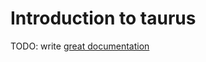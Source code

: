 # Introduction to taurus

TODO: write [great documentation](http://jacobian.org/writing/great-documentation/what-to-write/)
